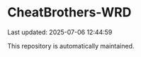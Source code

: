 # CheatBrothers-WRD

Last updated: 2025-07-06 12:44:59

This repository is automatically maintained.
